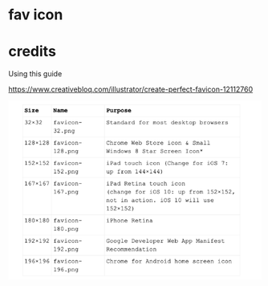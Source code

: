 # fav icon

# credits
Using this guide 

https://www.creativebloq.com/illustrator/create-perfect-favicon-12112760

![img](not-mine/faviconssizes.png)


